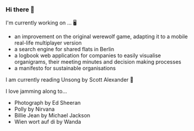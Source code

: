 ### Hi there 👋
I'm currently working on ... 🖥️
- an improvement on the original werewolf game, adapting it to a mobile real-life multiplayer version
- a search engine for shared flats in Berlin
- a logbook web application for companies to easily visualise organigrams, their meeting minutes and decision making processes
- a manifesto for sustainable organisations

I am currently reading Unsong by Scott Alexander 📕

I love jamming along to...
- Photograph by Ed Sheeran
- Polly by Nirvana
- Billie Jean by Michael Jackson
- Wien wort auf di by Wanda

<!--
**dasomji/dasomji** is a ✨ _special_ ✨ repository because its `README.md` (this file) appears on your GitHub profile.

Here are some ideas to get you started:

- 🔭 I’m currently working on ...
- 🌱 I’m currently learning ...
- 👯 I’m looking to collaborate on ...
- 🤔 I’m looking for help with ...
- 💬 Ask me about ...
- 📫 How to reach me: ...
- 😄 Pronouns: ...
- ⚡ Fun fact: ...
-->

